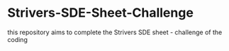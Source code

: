 # Strivers-SDE-Sheet-Challenge
this repository aims to complete the Strivers SDE sheet - challenge of the coding
